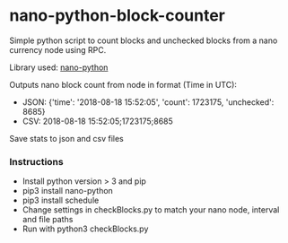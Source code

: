 # nano-python-block-counter
Simple python script to count blocks and unchecked blocks from a nano currency node using RPC.

Library used: [nano-python](https://github.com/dourvaris/nano-python)


Outputs nano block count from node in format (Time in UTC):

* JSON: {'time': '2018-08-18 15:52:05', 'count': 1723175, 'unchecked': 8685}
* CSV: 2018-08-18 15:52:05;1723175;8685

Save stats to json and csv files

### Instructions
* Install python version > 3 and pip
* pip3 install nano-python
* pip3 install schedule
* Change settings in checkBlocks.py to match your nano node, interval and file paths
* Run with python3 checkBlocks.py
